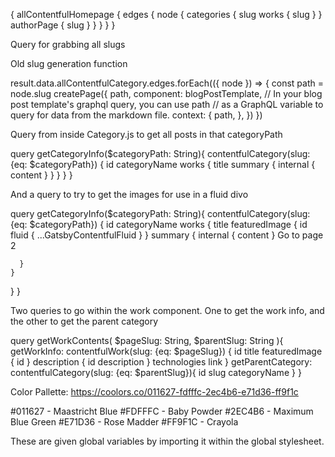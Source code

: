 {
  allContentfulHomepage {
    edges {
      node {
        categories {
          slug
          works {
            slug
          }
        }
        authorPage {
          slug
        }
      }
    }
  }
}

Query for grabbing all slugs

Old slug generation function

result.data.allContentfulCategory.edges.forEach(({ node }) => {
          const path = node.slug
          createPage({
            path,
            component: blogPostTemplate,
            // In your blog post template's graphql query, you can use path
            // as a GraphQL variable to query for data from the markdown file.
            context: {
              path,
            },
          })
          })

Query from inside Category.js to get all posts in that categoryPath

query getCategoryInfo($categoryPath: String){
  contentfulCategory(slug: {eq: $categoryPath}) {
    id
    categoryName
    works {
      title
      summary {
        internal {
          content
        }
      }
    }
  }
}


And a query to try to get the images for use in a fluid divo

query getCategoryInfo($categoryPath: String){
  contentfulCategory(slug: {eq: $categoryPath}) {
    id
    categoryName
    works {
      title
      featuredImage {
        id
        fluid {
          ...GatsbyContentfulFluid
        }
      }
      summary {
        internal {
          content
        }    <Link to="/page-2/">Go to page 2</Link>

      }
    }
  }
}


Two queries to go within the work component. One to get the work info, and the other to get the parent category

query getWorkContents(
    $pageSlug: String,
    $parentSlug: String
  ){
    getWorkInfo: contentfulWork(slug: {eq: $pageSlug}) {
      id
      title
      featuredImage {
        id
      }
      description {
        id
        description
      }
      technologies
      link
    }
    getParentCategory: contentfulCategory(slug: {eq: $parentSlug}){
      id
      slug
      categoryName
    }
  }


Color Pallette: https://coolors.co/011627-fdfffc-2ec4b6-e71d36-ff9f1c

#011627 - Maastricht Blue
#FDFFFC - Baby Powder
#2EC4B6 - Maximum Blue Green
#E71D36 - Rose Madder
#FF9F1C - Crayola

These are given global variables by importing it within the global stylesheet.
